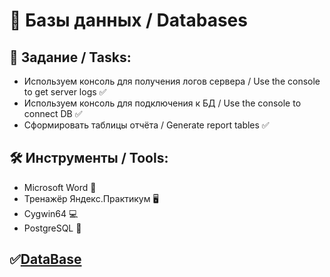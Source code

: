 # :floppy_disk: Базы данных / Databases

## :bookmark_tabs: Задание / Tasks:
- Используем консоль для получения логов сервера / Use the console to get server logs :white_check_mark: 
- Используем консоль для подключения к БД / Use the console to connect DB :white_check_mark:
- Сформировать таблицы отчёта / Generate report tables :white_check_mark:

## :hammer_and_wrench: Инструменты / Tools:
- Microsoft Word :briefcase:
- Тренажёр Яндекс.Практикум :desktop_computer:
- Cygwin64 :computer:
- PostgreSQL :closed_lock_with_key:
## :white_check_mark:[DataBase](https://docs.google.com/document/d/1naYQy-rt2woULnDqVgunl90u3EY52bedPYuI6BaQ12U/edit?usp=sharing)
